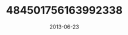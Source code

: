 ---
title: "484501756163992338"
image: "2013-06-23 18.45.31 484501756163992338_46248401"
date: "2013-06-23"
type: "photo"
---